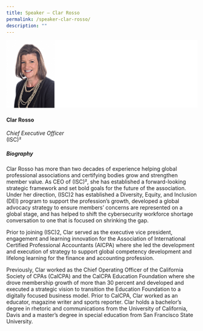 ```yaml
---
title: Speaker – Clar Rosso
permalink: /speaker-clar-rosso/
description: ""
---
```

![](/images/Speakers/Clar%20Rosso.jpg)

#### **Clar Rosso**

*Chief Executive Officer*  
(ISC)² 

##### **Biography**
Clar Rosso has more than two decades of experience helping global professional associations and certifying bodies grow and strengthen member value. As CEO of (ISC)², she has established a forward-looking strategic framework and set bold goals for the future of the association. Under her direction, (ISC)2 has established a Diversity, Equity, and Inclusion (DEI) program to support the profession’s growth, developed a global advocacy strategy to ensure members’ concerns are represented on a global stage, and has helped to shift the cybersecurity workforce shortage conversation to one that is focused on shrinking the gap.
 
Prior to joining (ISC)2, Clar served as the executive vice president, engagement and learning innovation for the Association of International Certified Professional Accountants (AICPA) where she led the development and execution of strategy to support global competency development and lifelong learning for the finance and accounting profession. 
 
Previously, Clar worked as the Chief Operating Officer of the California Society of CPAs (CalCPA) and the CalCPA Education Foundation where she drove membership growth of more than 30 percent and developed and executed a strategic vision to transition the Education Foundation to a digitally focused business model.
Prior to CalCPA, Clar worked as an educator, magazine writer and sports reporter.
Clar holds a bachelor’s degree in rhetoric and communications from the University of California, Davis and a master’s degree in special education from San Francisco State University.
